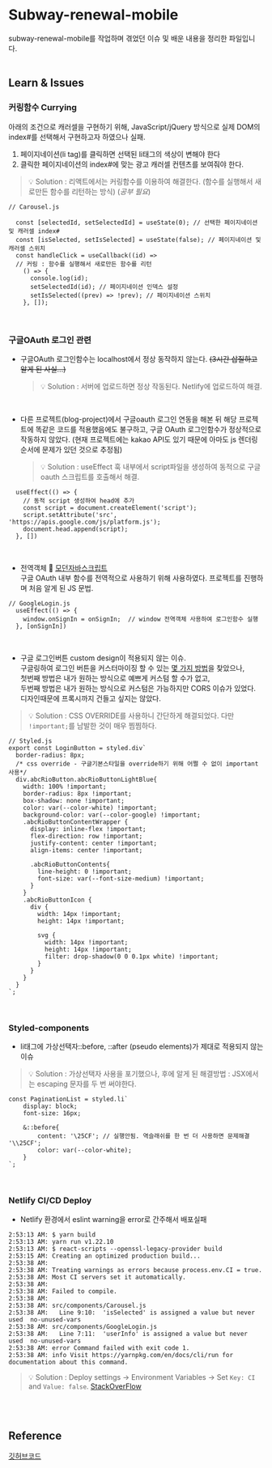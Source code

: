 # Subway-renewal-mobile

subway-renewal-mobile를 작업하며 겪었던 이슈 및 배운 내용을 정리한 파일입니다.<br/><br/>

## Learn & Issues

### 커링함수 Currying
아래의 조건으로 캐러셀을 구현하기 위해, JavaScript/jQuery 방식으로 실제 DOM의 index#를 선택해서 구현하고자 하였으나 실패.
1) 페이지네이션(li tag)를 클릭하면 선택된 li태그의 색상이 변해야 한다
2) 클릭한 페이지네이션의 index#에 맞는 광고 캐러셀 컨텐츠를 보여줘야 한다.

  > 💡 Solution : 리액트에서는 커링함수를 이용하여 해결한다. (함수를 실행해서 새로만든 함수를 리턴하는 방식) (*공부 필요*)

```
// Carousel.js

  const [selectedId, setSelectedId] = useState(0); // 선택한 페이지네이션 및 캐러셀 index#
  const [isSelected, setIsSelected] = useState(false); // 페이지네이션 및 캐러셀 스위치
  const handleClick = useCallback((id) => 
  // 커링 : 함수를 실행해서 새로만든 함수를 리턴
    () => {
      console.log(id);
      setSelectedId(id); // 페이지네이션 인덱스 설정
      setIsSelected((prev) => !prev); // 페이지네이션 스위치
    }, []); 
```

<br/>

### 구글OAuth 로그인 관련

- 구글OAuth 로그인함수는 localhost에서 정상 동작하지 않는다. <strike>(3시간 삽질하고 알게 된 사실...)</strike>
  > 💡 Solution : 서버에 업로드하면 정상 작동된다. Netlify에 업로드하여 해결.

<br/>

- 다른 프로젝트(blog-project)에서 구글oauth 로그인 연동을 해본 뒤 해당 프로젝트에 똑같은 코드를 적용했음에도 불구하고, 구글 OAuth 로그인함수가 정상적으로 작동하지 않았다. (현재 프로젝트에는 kakao API도 있기 때문에 아마도 js 렌더링 순서에 문제가 있던 것으로 추정됨)
  > 💡 Solution : useEffect 훅 내부에서 script파일을 생성하여 동적으로 구글oauth 스크립트를 호출해서 해결.

```
  useEffect(() => {
    // 동적 script 생성하여 head에 추가
    const script = document.createElement('script');
    script.setAttribute('src', 'https://apis.google.com/js/platform.js');
    document.head.append(script);
  }, [])
```

<br/>

- 전역객체 🔗 [모던자바스크립트](https://ko.javascript.info/global-object) <br/>
구글 OAuth 내부 함수를 전역적으로 사용하기 위해 사용하였다. 프로젝트를 진행하며 처음 알게 된 JS 문법.
```
// GoogleLogin.js
  useEffect(() => {
    window.onSignIn = onSignIn;  // window 전역객체 사용하여 로그인함수 실행
  }, [onSignIn])
```

<br/>

- 구글 로그인버튼 custom design이 적용되지 않는 이슈. <br/>
구글링하여 로그인 버튼을 커스터마이징 할 수 있는 [몇 가지 방법](https://developers.google.com/identity/sign-in/web/build-button)을 찾았으나, <br/>첫번째 방법은 내가 원하는 방식으로 예쁘게 커스텀 할 수가 없고, <br/>두번째 방법은 내가 원하는 방식으로 커스텀은 가능하지만 CORS 이슈가 있었다. 디자인때문에 프록시까지 건들고 싶지는 않았다.
> 💡 Solution : CSS OVERRIDE를 사용하니 간단하게 해결되었다. 다만 `!important;`를 남발한 것이 매우 찜찜하다.
```
// Styled.js
export const LoginButton = styled.div`
  border-radius: 8px;
  /* css override - 구글기본스타일을 override하기 위해 어쩔 수 없이 important 사용*/
  div.abcRioButton.abcRioButtonLightBlue{
    width: 100% !important;
    border-radius: 8px !important;
    box-shadow: none !important;
    color: var(--color-white) !important;
    background-color: var(--color-google) !important;
    .abcRioButtonContentWrapper {
      display: inline-flex !important;
      flex-direction: row !important;
      justify-content: center !important;
      align-items: center !important;
      
      .abcRioButtonContents{
        line-height: 0 !important;
        font-size: var(--font-size-medium) !important;
      }
    }
    .abcRioButtonIcon {
      div {
        width: 14px !important;
        height: 14px !important;
        
        svg {
          width: 14px !important;
          height: 14px !important;
          filter: drop-shadow(0 0 0.1px white) !important;
        }
      }
    }
  }
`;
```

<br/>

### Styled-components

- li태그에 가상선택자::before, ::after (pseudo elements)가 제대로 적용되지 않는 이슈<br/>

> 💡 Solution : 가상선택자 사용을 포기했으나, 후에 알게 된 해결방법 : JSX에서는 escaping 문자를 두 번 써야한다.

```
const PaginationList = styled.li`
    display: block;
    font-size: 16px;

    &::before{
        content: '\25CF'; // 실행안됨. 역슬래쉬를 한 번 더 사용하면 문제해결 '\\25CF';
        color: var(--color-white);
    }
`;
```

<br/>

### Netlify CI/CD Deploy
- Netlify 환경에서 eslint warning을 error로 간주해서 배포실패
```
2:53:13 AM: $ yarn build
2:53:13 AM: yarn run v1.22.10
2:53:13 AM: $ react-scripts --openssl-legacy-provider build
2:53:15 AM: Creating an optimized production build...
2:53:38 AM: 
2:53:38 AM: Treating warnings as errors because process.env.CI = true.
2:53:38 AM: Most CI servers set it automatically.
2:53:38 AM: 
2:53:38 AM: Failed to compile.
2:53:38 AM: 
2:53:38 AM: src/components/Carousel.js
2:53:38 AM:   Line 9:10:  'isSelected' is assigned a value but never used  no-unused-vars
2:53:38 AM: src/components/GoogleLogin.js
2:53:38 AM:   Line 7:11:  'userInfo' is assigned a value but never used  no-unused-vars
2:53:38 AM: error Command failed with exit code 1.
2:53:38 AM: info Visit https://yarnpkg.com/en/docs/cli/run for documentation about this command.
```
> 💡 Solution : Deploy settings -> Environment Variables -> Set `Key: CI` and `Value: false`.  [StackOverFlow](https://stackoverflow.com/questions/64468843/netlify-deployment-failed-during-stage-building-site-build-script-returned-n/67503150)


<br/><br/>

## Reference

[깃허브코드](https://github.com/sukyoungshin/subway-renewal-mobile)
